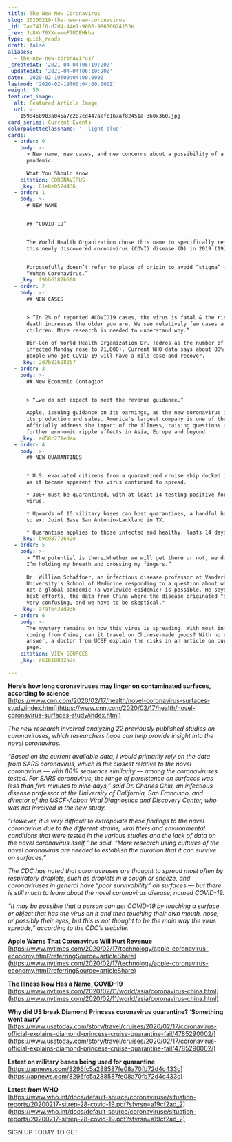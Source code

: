 ```yaml
---
title: The New New Coronavirus
slug: 20200219-the-new-new-coronavirus
_id: 7aa741f0-d7d4-44e7-9066-98630024153e
_rev: Jq8Xn76XXcuwmF7UDEHkha
type: quick_reads
draft: false
aliases:
  - the-new-new-coronavirus/
_createdAt: '2021-04-04T06:19:20Z'
_updatedAt: '2021-04-04T06:19:20Z'
date: '2020-02-19T00:04:00.000Z'
lastmod: '2020-02-19T00:04:00.000Z'
weight: 50
featured_image:
  alt: Featured Article Image
  url: >-
    1590460903a045a7c287cd447aefc1b7af82451a-360x360.jpg
card_series: Current Events
colorpaletteclassname: '--light-blue'
cards:
  - order: 0
    body: >-
      > New name, new cases, and new concerns about a possibility of a global
      pandemic.  
        
      What You Should Know
    citation: CORONAVIRUS
    _key: 01ebe0574436
  - order: 1
    body: >-
      # NEW NAME


      ## “COVID-19”


      The World Health Organization chose this name to specifically refer to
      this newly discovered coronavirus (COVI) disease (D) in 2019 (19).


      Purposefully doesn’t refer to place of origin to avoid “stigma” – e.g.
      “Wuhan Coronavirus.”
    _key: f9bb6182b608
  - order: 2
    body: >-
      ## NEW CASES


      > “In 2% of reported #COVID19 cases, the virus is fatal & the risk of
      death increases the older you are. We see relatively few cases among
      children. More research is needed to understand why.”  
        
      Dir-Gen of World Health Organization Dr. Tedros as the number of those
      infected Monday rose to 71,000+. Current WHO data says about 80% of the
      people who get COVID-19 will have a mild case and recover.
    _key: 2d7b81698257
  - order: 3
    body: >-
      ## New Economic Contagion


      > “…we do not expect to meet the revenue guidance…”  
        
      Apple, issuing guidance on its earnings, as the new coronavirus impacts
      its production and sales. America's largest company is one of the first to
      officially address the impact of the illness, raising questions about
      further economic ripple effects in Asia, Europe and beyond.
    _key: ad58c271edea
  - order: 4
    body: >-
      ## NEW QUARANTINES


      * U.S. evacuated citizens from a quarantined cruise ship docked in Japan
      as it became apparent the virus continued to spread.

      * 300+ must be quarantined, with at least 14 testing positive for the
      virus.

      * Upwards of 15 military bases can host quarantines, a handful have done
      so ex: Joint Base San Antonio-Lackland in TX.

      * Quarantine applies to those infected and healthy; lasts 14 days.
    _key: b9cd8772642e
  - order: 5
    body: >-
      > “The potential is there…Whether we will get there or not, we don’t know.
      I’m holding my breath and crossing my fingers.”  
        
      Dr. William Schaffner, an infectious disease professor at Vanderbilt
      University's School of Medicine responding to a question about whether or
      not a global pandemic (a worldwide epidemic) is possible. He says despite
      best efforts, the data from China where the disease originated "still is
      very confusing, and we have to be skeptical."
    _key: a7af6438d936
  - order: 6
    body: >-
      The mystery remains on how this virus is spreading. With most infections
      coming from China, can it travel on Chinese-made goods? With no single
      answer, a doctor from UCSF explain the risks in an article on our source
      page.
    citation: VIEW SOURCES
    _key: a61b18832a7c

---
```

**Here’s how long coronaviruses may linger on contaminated surfaces, according to science**  
[https://www.cnn.com/2020/02/17/health/novel-coronavirus-surfaces-study/index.html](https://www.cnn.com/2020/02/17/health/novel-coronavirus-surfaces-study/index.html)

_The new research involved analyzing 22 previously published studies on coronaviruses, which researchers hope can help provide insight into the novel coronavirus._

_“Based on the current available data, I would primarily rely on the data from SARS coronavirus, which is the closest relative to the novel coronavirus — with 80% sequence similarity — among the coronaviruses tested. For SARS coronavirus, the range of persistence on surfaces was less than five minutes to nine days,” said Dr. Charles Chiu, an infectious disease professor at the University of California, San Francisco, and director of the USCF-Abbott Viral Diagnostics and Discovery Center, who was not involved in the new study._

_“However, it is very difficult to extrapolate these findings to the novel coronavirus due to the different strains, viral titers and environmental conditions that were tested in the various studies and the lack of data on the novel coronavirus itself,” he said. “More research using cultures of the novel coronavirus are needed to establish the duration that it can survive on surfaces.”_

_The CDC has noted that coronaviruses are thought to spread most often by respiratory droplets, such as droplets in a cough or sneeze, and coronaviruses in general have “poor survivability” on surfaces — but there is still much to learn about the novel coronavirus disease, named COVID-19._

_“It may be possible that a person can get COVID-19 by touching a surface or object that has the virus on it and then touching their own mouth, nose, or possibly their eyes, but this is not thought to be the main way the virus spreads,” according to the CDC’s website._

**Apple Warns That Coronavirus Will Hurt Revenue**  
[https://www.nytimes.com/2020/02/17/technology/apple-coronavirus-economy.html?referringSource=articleShare](https://www.nytimes.com/2020/02/17/technology/apple-coronavirus-economy.html?referringSource=articleShare)

**The Illness Now Has a Name, COVID-19**  
[https://www.nytimes.com/2020/02/11/world/asia/coronavirus-china.html](https://www.nytimes.com/2020/02/11/world/asia/coronavirus-china.html)

**Why did US break Diamond Princess coronavirus quarantine? ‘Something went awry’**  
[https://www.usatoday.com/story/travel/cruises/2020/02/17/coronavirus-official-explains-diamond-princess-cruise-quarantine-fail/4785290002/](https://www.usatoday.com/story/travel/cruises/2020/02/17/coronavirus-official-explains-diamond-princess-cruise-quarantine-fail/4785290002/)

**Latest on military bases being used for quarantine**  
[https://apnews.com/8296fc5a288587fe08a70fb72d4c433c](https://apnews.com/8296fc5a288587fe08a70fb72d4c433c)

**Latest from WHO**  
[https://www.who.int/docs/default-source/coronaviruse/situation-reports/20200217-sitrep-28-covid-19.pdf?sfvrsn=a19cf2ad_2](https://www.who.int/docs/default-source/coronaviruse/situation-reports/20200217-sitrep-28-covid-19.pdf?sfvrsn=a19cf2ad_2)

SIGN UP TODAY TO GET